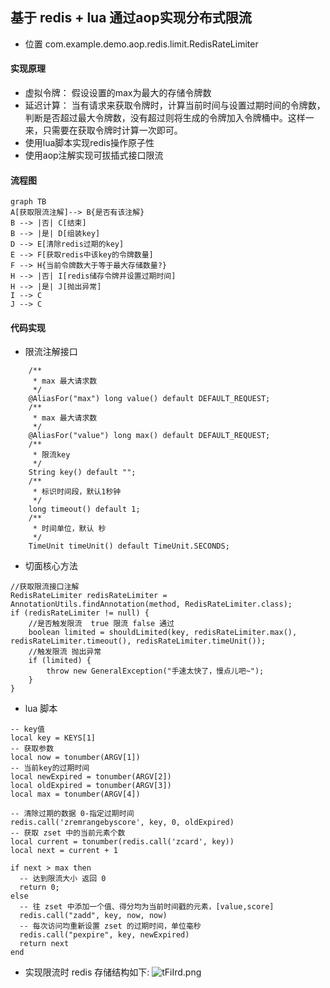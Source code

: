 ##  基于 redis + lua 通过aop实现分布式限流 
- 位置 com.example.demo.aop.redis.limit.RedisRateLimiter
#### 实现原理
- 虚拟令牌： 假设设置的max为最大的存储令牌数
- 延迟计算： 当有请求来获取令牌时，计算当前时间与设置过期时间的令牌数，判断是否超过最大令牌数，没有超过则将生成的令牌加入令牌桶中。这样一来，只需要在获取令牌时计算一次即可。
- 使用lua脚本实现redis操作原子性
- 使用aop注解实现可拔插式接口限流

#### 流程图 

```
graph TB
A[获取限流注解]--> B{是否有该注解} 
B --> |否| C[结束] 
B --> |是| D[组装key] 
D --> E[清除redis过期的key]
E --> F[获取redis中该key的令牌数量]
F --> H{当前令牌数大于等于最大存储数量?} 
H --> |否| I[redis储存令牌并设置过期时间] 
H --> |是| J[抛出异常] 
I --> C
J --> C
``` 

    
#### 代码实现

- 限流注解接口
```
    /**
     * max 最大请求数
     */
    @AliasFor("max") long value() default DEFAULT_REQUEST;
    /**
     * max 最大请求数
     */
    @AliasFor("value") long max() default DEFAULT_REQUEST;
    /**
     * 限流key
     */
    String key() default "";
    /**
     * 标识时间段，默认1秒钟
     */
    long timeout() default 1;
    /**
     * 时间单位，默认 秒
     */
    TimeUnit timeUnit() default TimeUnit.SECONDS;
```

- 切面核心方法
```
//获取限流接口注解
RedisRateLimiter redisRateLimiter = AnnotationUtils.findAnnotation(method, RedisRateLimiter.class);
if (redisRateLimiter != null) {
    //是否触发限流  true 限流 false 通过
    boolean limited = shouldLimited(key, redisRateLimiter.max(), redisRateLimiter.timeout(), redisRateLimiter.timeUnit());
    //触发限流 抛出异常
    if (limited) {
        throw new GeneralException("手速太快了，慢点儿吧~");
    }
}
```

- lua 脚本
```
-- key值
local key = KEYS[1]
-- 获取参数
local now = tonumber(ARGV[1])
-- 当前key的过期时间
local newExpired = tonumber(ARGV[2])
local oldExpired = tonumber(ARGV[3])
local max = tonumber(ARGV[4])

-- 清除过期的数据 0-指定过期时间
redis.call('zremrangebyscore', key, 0, oldExpired)
-- 获取 zset 中的当前元素个数
local current = tonumber(redis.call('zcard', key))
local next = current + 1

if next > max then
  -- 达到限流大小 返回 0
  return 0;
else
  -- 往 zset 中添加一个值、得分均为当前时间戳的元素，[value,score]
  redis.call("zadd", key, now, now)
  -- 每次访问均重新设置 zset 的过期时间，单位毫秒
  redis.call("pexpire", key, newExpired)
  return next
end
```

- 实现限流时 redis 存储结构如下:
![tFiIrd.png](https://s1.ax1x.com/2020/05/26/tFiIrd.png)


